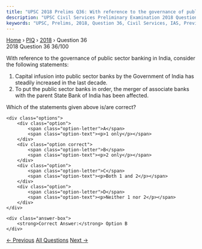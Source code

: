 ```yaml
---
title: "UPSC 2018 Prelims Q36: With reference to the governance of public sector banking in..."
description: "UPSC Civil Services Preliminary Examination 2018 Question 36 with options and answer"
keywords: "UPSC, Prelims, 2018, Question 36, Civil Services, IAS, Previous Year Questions"
---
```


<nav class="breadcrumb">
    <a href="../../">Home</a>
    <span>›</span>
    <a href="../">PIQ</a>
    <span>›</span>
    <a href="./">2018</a>
    <span>›</span>
    <span>Question 36</span>
</nav>

<div class="question-header">
    <div class="question-meta">
        <span class="year-badge">2018</span>
        <span class="question-number">Question 36</span>
        <span class="progress">36/100</span>
    </div>
    <div class="progress-bar">
        <div class="progress-fill" style="width: 36.0%"></div>
    </div>
</div>

<div class="question-content">
    <div class="question-text">
        <p>With reference to the governance of public sector banking in India, consider<br />
the following statements:</p>
<ol>
<li>Capital infusion into public sector banks by the Government of India has steadily increased in the last decade.</li>
<li>To put the public sector banks in order, the merger of associate banks with the parent State Bank of India has been affected.</li>
</ol>
<p>Which of the statements given above is/are correct?</p>
    </div>
    
    <div class="options">
        <div class="option">
            <span class="option-letter">A</span>
            <span class="option-text"><p>1 only</p></span>
        </div>
        <div class="option correct">
            <span class="option-letter">B</span>
            <span class="option-text"><p>2 only</p></span>
        </div>
        <div class="option">
            <span class="option-letter">C</span>
            <span class="option-text"><p>Both 1 and 2</p></span>
        </div>
        <div class="option">
            <span class="option-letter">D</span>
            <span class="option-text"><p>Neither 1 nor 2</p></span>
        </div>
    </div>

    <div class="answer-box">
        <strong>Correct Answer:</strong> Option B
    </div>
</div>

<div class="question-nav">
    <a href="../q035-with-reference-to-indias-satellite-launch-vehicles/" class="nav-btn prev">← Previous</a>
    <a href="../" class="nav-btn center">All Questions</a>
    <a href="../q037-consider-the-following-items-1-cereal-grains-hulle/" class="nav-btn next">Next →</a>
</div>
